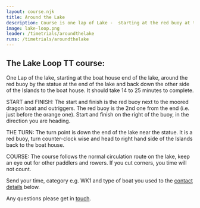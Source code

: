 ```yaml
---
layout: course.njk
title: Around the Lake
description: Course is one lap of Lake -  starting at the red buoy at the boat house end of the Lake, around the red buoy by the statue and then back to the red buoy at the start.
image: lake-loop.png
leader: /timetrials/aroundthelake
runs: /timetrials/aroundthelake
---
```


##  The Lake Loop TT course:

One Lap of the lake, starting at the boat house end of the lake, around the red buoy by the statue at the end of the lake and back down the other side of the Islands to the boat house.  It should take 14 to 25 minutes to complete.

START and FINISH:
The start and finish is the red buoy next to the moored dragon boat and outriggers. The red buoy is the 2nd one from the end (i.e. just before the orange one).  Start and finish on the right of the buoy, in the direction you are heading.

THE TURN:
The turn point is down the end of the lake near the statue.   It is a red buoy, turn counter-clock wise and head to right hand side of the Islands back to the boat house.

COURSE:
The course follows the normal circulation route on the lake, keep an eye out for other paddlers and rowers.  If you cut corners, you time will not count.

Send your time, category e.g. WK1 and type of boat you used to the <a href="/submit-time">contact details</a> below.

Any questions please get in <a href='/contact/'>touch</a>.